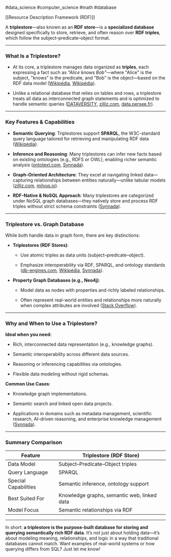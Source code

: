 #data_science #computer_science #math #database 

[[Resource Description Framework (RDF)]]

A **triplestore**—also known as an **RDF store**—is a **specialized database** designed specifically to store, retrieve, and often reason over **RDF triples**, which follow the subject–predicate–object format.

---

### What Is a Triplestore?

- At its core, a triplestore manages data organized as **triples**, each expressing a fact such as _"Alice knows Bob"_—where "Alice" is the subject, "knows" is the predicate, and "Bob" is the object—based on the RDF data model ([Wikipédia](https://en.wikipedia.org/wiki/Triplestore?utm_source=chatgpt.com "Triplestore"), [Wikipédia](https://en.wikipedia.org/wiki/Semantic_triple?utm_source=chatgpt.com "Semantic triple")).
    
- Unlike a relational database that relies on tables and rows, a triplestore treats all data as interconnected graph statements and is optimized to handle semantic queries ([DATAVERSITY](https://www.dataversity.net/triplestores-101-storing-data-efficient-inferencing/?utm_source=chatgpt.com "Triplestores 101: Storing Data for Efficient Inferencing"), [zilliz.com](https://zilliz.com/ai-faq/what-is-a-triple-store-in-a-knowledge-graph?utm_source=chatgpt.com "What is a triple store in a knowledge graph?"), [data.persee.fr](https://data.persee.fr/understanding/what-is-a-triplestore/?lang=en&utm_source=chatgpt.com "What is a triplestore?")).
    

---

### Key Features & Capabilities

- **Semantic Querying**: Triplestores support **SPARQL**, the W3C-standard query language tailored for retrieving and manipulating RDF data ([Wikipédia](https://en.wikipedia.org/wiki/Triplestore?utm_source=chatgpt.com "Triplestore")).
    
- **Inference and Reasoning**: Many triplestores can infer new facts based on existing ontologies (e.g., RDFS or OWL), enabling richer semantic analysis ([ontotext.com](https://www.ontotext.com/knowledgehub/fundamentals/what-is-rdf-triplestore/?utm_source=chatgpt.com "What Is an RDF Triplestore?"), [Synnada](https://synnada.ai/glossary/rdf-store?utm_source=chatgpt.com "RDF Store - Synnada Glossary")).
    
- **Graph-Oriented Architecture**: They excel at navigating linked data—capturing relationships between entities naturally—unlike tabular models ([zilliz.com](https://zilliz.com/ai-faq/what-is-a-triple-store-in-a-knowledge-graph?utm_source=chatgpt.com "What is a triple store in a knowledge graph?"), [milvus.io](https://milvus.io/ai-quick-reference/what-is-a-triple-store-in-a-knowledge-graph?utm_source=chatgpt.com "What is a triple store in a knowledge graph?")).
    
- **RDF-Native & NoSQL Approach**: Many triplestores are categorized under NoSQL graph databases—they natively store and process RDF triples without strict schema constraints ([Synnada](https://synnada.ai/glossary/rdf-store?utm_source=chatgpt.com "RDF Store - Synnada Glossary")).
    

---

### Triplestore vs. Graph Database

While both handle data in graph form, there are key distinctions:

- **Triplestores (RDF Stores)**:
    
    - Use atomic triples as data units (subject–predicate–object).
        
    - Emphasize interoperability via RDF, SPARQL, and ontology standards ([db-engines.com](https://db-engines.com/en/article/RDF%2BStores?utm_source=chatgpt.com "RDF Stores - DB-Engines Encyclopedia"), [Wikipédia](https://en.wikipedia.org/wiki/Semantic_triple?utm_source=chatgpt.com "Semantic triple"), [Synnada](https://synnada.ai/glossary/rdf-store?utm_source=chatgpt.com "RDF Store - Synnada Glossary")).
        
- **Property Graph Databases (e.g., Neo4j)**:
    
    - Model data as nodes with properties and richly labeled relationships.
        
    - Often represent real-world entities and relationships more naturally when complex attributes are involved ([Stack Overflow](https://stackoverflow.com/questions/30166007/graph-databases-vs-triple-stores-when-to-use-which?utm_source=chatgpt.com "Graph Databases vs Triple Stores - when to use which?")).
        

---

### Why and When to Use a Triplestore?

**Ideal when you need:**

- Rich, interconnected data representation (e.g., knowledge graphs).
    
- Semantic interoperability across different data sources.
    
- Reasoning or inferencing capabilities via ontologies.
    
- Flexible data modeling without rigid schemas.
    

**Common Use Cases**:

- Knowledge graph implementations.
    
- Semantic search and linked open data projects.
    
- Applications in domains such as metadata management, scientific research, AI-driven reasoning, and enterprise knowledge management ([Synnada](https://synnada.ai/glossary/rdf-store?utm_source=chatgpt.com "RDF Store - Synnada Glossary")).
    

---

### Summary Comparison

|Feature|Triplestore (RDF Store)|
|---|---|
|Data Model|Subject–Predicate–Object triples|
|Query Language|SPARQL|
|Special Capabilities|Semantic inference, ontology support|
|Best Suited For|Knowledge graphs, semantic web, linked data|
|Model Focus|Semantic relationships via RDF|

---

In short: **a triplestore is the purpose-built database for storing and querying semantically rich RDF data**. It’s not just about holding data—it’s about modeling meaning, relationships, and logic in a way that traditional databases cannot match. Want examples of real-world systems or how querying differs from SQL? Just let me know!